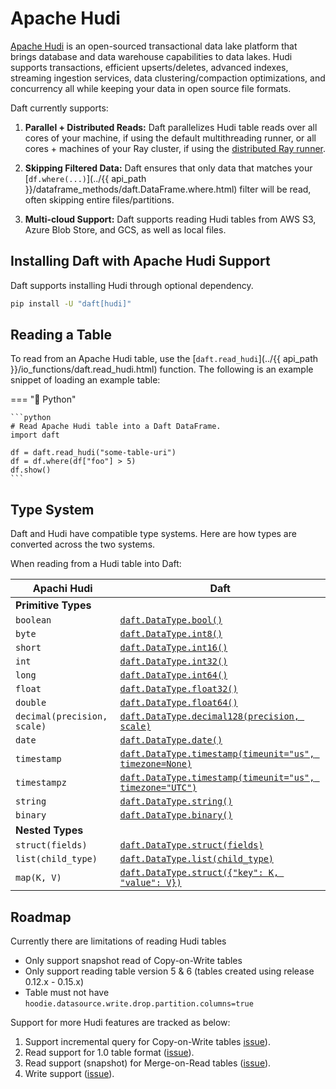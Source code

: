 # Apache Hudi

[Apache Hudi](https://hudi.apache.org/) is an open-sourced transactional data lake platform that brings database and data warehouse capabilities to data lakes. Hudi supports transactions, efficient upserts/deletes, advanced indexes, streaming ingestion services, data clustering/compaction optimizations, and concurrency all while keeping your data in open source file formats.

Daft currently supports:

1. **Parallel + Distributed Reads:** Daft parallelizes Hudi table reads over all cores of your machine, if using the default multithreading runner, or all cores + machines of your Ray cluster, if using the [distributed Ray runner](../distributed.md).

2. **Skipping Filtered Data:** Daft ensures that only data that matches your [`df.where(...)`](../{{ api_path }}/dataframe_methods/daft.DataFrame.where.html) filter will be read, often skipping entire files/partitions.

3. **Multi-cloud Support:** Daft supports reading Hudi tables from AWS S3, Azure Blob Store, and GCS, as well as local files.

## Installing Daft with Apache Hudi Support

Daft supports installing Hudi through optional dependency.

```bash
pip install -U "daft[hudi]"
```

## Reading a Table

To read from an Apache Hudi table, use the [`daft.read_hudi`](../{{ api_path }}/io_functions/daft.read_hudi.html) function. The following is an example snippet of loading an example table:

=== "🐍 Python"

    ```python
    # Read Apache Hudi table into a Daft DataFrame.
    import daft

    df = daft.read_hudi("some-table-uri")
    df = df.where(df["foo"] > 5)
    df.show()
    ```

## Type System

Daft and Hudi have compatible type systems. Here are how types are converted across the two systems.

When reading from a Hudi table into Daft:

| Apachi Hudi               | Daft                          |
| --------------------- | ----------------------------- |
| **Primitive Types** |
| `boolean` | [`daft.DataType.bool()`](../api_docs/datatype.html#daft.DataType.bool) |
| `byte` | [`daft.DataType.int8()`](../api_docs/datatype.html#daft.DataType.int8) |
| `short` | [`daft.DataType.int16()`](../api_docs/datatype.html#daft.DataType.int16)|
| `int` | [`daft.DataType.int32()`](../api_docs/datatype.html#daft.DataType.int32) |
| `long` | [`daft.DataType.int64()`](../api_docs/datatype.html#daft.DataType.int64) |
| `float` | [`daft.DataType.float32()`](../api_docs/datatype.html#daft.DataType.float32) |
| `double` | [`daft.DataType.float64()`](../api_docs/datatype.html#daft.DataType.float64) |
| `decimal(precision, scale)` | [`daft.DataType.decimal128(precision, scale)`](../api_docs/datatype.html#daft.DataType.decimal128) |
| `date` | [`daft.DataType.date()`](../api_docs/datatype.html#daft.DataType.date) |
| `timestamp` | [`daft.DataType.timestamp(timeunit="us", timezone=None)`](../api_docs/datatype.html#daft.DataType.timestamp) |
| `timestampz`| [`daft.DataType.timestamp(timeunit="us", timezone="UTC")`](../api_docs/datatype.html#daft.DataType.timestamp) |
| `string` | [`daft.DataType.string()`](../api_docs/datatype.html#daft.DataType.string) |
| `binary` | [`daft.DataType.binary()`](../api_docs/datatype.html#daft.DataType.binary) |
| **Nested Types** |
| `struct(fields)` | [`daft.DataType.struct(fields)`](../api_docs/datatype.html#daft.DataType.struct) |
| `list(child_type)` | [`daft.DataType.list(child_type)`](../api_docs/datatype.html#daft.DataType.list) |
| `map(K, V)` | [`daft.DataType.struct({"key": K, "value": V})`](../api_docs/datatype.html#daft.DataType.struct) |

## Roadmap

Currently there are limitations of reading Hudi tables

- Only support snapshot read of Copy-on-Write tables
- Only support reading table version 5 & 6 (tables created using release 0.12.x - 0.15.x)
- Table must not have `hoodie.datasource.write.drop.partition.columns=true`

Support for more Hudi features are tracked as below:

1. Support incremental query for Copy-on-Write tables [issue](https://github.com/Eventual-Inc/Daft/issues/2153)).
2. Read support for 1.0 table format ([issue](https://github.com/Eventual-Inc/Daft/issues/2152)).
3. Read support (snapshot) for Merge-on-Read tables ([issue](https://github.com/Eventual-Inc/Daft/issues/2154)).
4. Write support ([issue](https://github.com/Eventual-Inc/Daft/issues/2155)).
